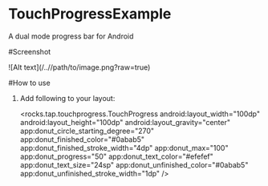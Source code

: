 # TouchProgressExample
A dual mode progress bar for Android

#Screenshot

![Alt text](/../<branch name>/path/to/image.png?raw=true)

#How to use 

1. Add following to your layout:

    <rocks.tap.touchprogress.TouchProgress
        android:layout_width="100dp"
        android:layout_height="100dp"
        android:layout_gravity="center"
        app:donut_circle_starting_degree="270"
        app:donut_finished_color="#0abab5"
        app:donut_finished_stroke_width="4dp"
        app:donut_max="100"
        app:donut_progress="50"
        app:donut_text_color="#efefef"
        app:donut_text_size="24sp"
        app:donut_unfinished_color="#0abab5"
        app:donut_unfinished_stroke_width="1dp"
        />
